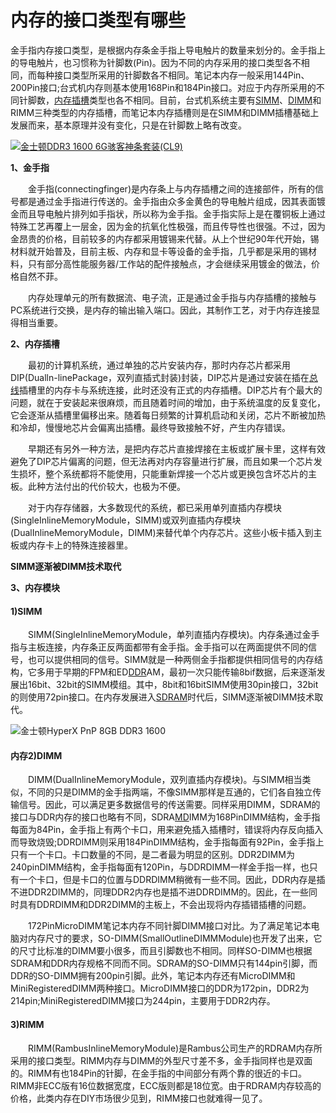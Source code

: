 # 内存的接口类型有哪些

金手指内存接口类型，是根据内存条金手指上导电触片的数量来划分的。金手指上的导电触片，也习惯称为针脚数(Pin)。因为不同的内存采用的接口类型各不相同，而每种接口类型所采用的针脚数各不相同。笔记本内存一般采用144Pin、200Pin接口;台式机内存则基本使用168Pin和184Pin接口。对应于内存所采用的不同针脚数，[内存插槽](https://product.pconline.com.cn/itbk/diy/mb/1110/2552333.html)类型也各不相同。目前，台式机系统主要有[SIMM](https://product.pconline.com.cn/itbk/diy/memory/1107/2476981.html)、[DIMM](https://product.pconline.com.cn/itbk/diy/mb/1107/2474421.html)和RIMM三种类型的内存插槽，而笔记本内存插槽则是在SIMM和DIMM插槽基础上发展而来，基本原理并没有变化，只是在针脚数上略有改变。

[![金士顿DDR3 1600 6G骇客神条套装(CL9)](https://img.pconline.com.cn/images/product/4003/400340/nc_kingston_KHX1600C9D3K36G.jpg)](https://product.pconline.com.cn/pdlib/400340_bigpicture2916366.html)

**1、金手指**

　　金手指(connectingfinger)是内存条上与内存插槽之间的连接部件，所有的信号都是通过金手指进行传送的。金手指由众多金黄色的导电触片组成，因其表面镀金而且导电触片排列如手指状，所以称为金手指。金手指实际上是在覆铜板上通过特殊工艺再覆上一层金，因为金的抗氧化性极强，而且传导性也很强。不过，因为金昂贵的价格，目前较多的内存都采用镀锡来代替。从上个世纪90年代开始，锡材料就开始普及，目前主板、内存和显卡等设备的金手指，几乎都是采用的锡材料，只有部分高性能服务器/工作站的配件接触点，才会继续采用镀金的做法，价格自然不菲。

　　内存处理单元的所有数据流、电子流，正是通过金手指与内存插槽的接触与PC系统进行交换，是内存的输出输入端口。因此，其制作工艺，对于内存连接显得相当重要。

**2、内存插槽**

　　最初的计算机系统，通过单独的芯片安装内存，那时内存芯片都采用DIP(Dualln-linePackage，双列直插式封装)封装，DIP芯片是通过安装在插在[总线](https://product.pconline.com.cn/itbk/diy/mb/1107/2474975.html)插槽里的内存卡与系统连接，此时还没有正式的内存插槽。DIP芯片有个最大的问题，就在于安装起来很麻烦，而且随着时间的增加，由于系统温度的反复变化，它会逐渐从插槽里偏移出来。随着每日频繁的计算机启动和关闭，芯片不断被加热和冷却，慢慢地芯片会偏离出插槽。最终导致接触不好，产生内存错误。

　　早期还有另外一种方法，是把内存芯片直接焊接在主板或扩展卡里，这样有效避免了DIP芯片偏离的问题，但无法再对内存容量进行扩展，而且如果一个芯片发生损坏，整个系统都将不能使用，只能重新焊接一个芯片或更换包含坏芯片的主板。此种方法付出的代价较大，也极为不便。

　　对于内存存储器，大多数现代的系统，都已采用单列直插内存模块(SingleInlineMemoryModule，SIMM)或双列直插内存模块(DualInlineMemoryModule，DIMM)来替代单个内存芯片。这些小板卡插入到主板或内存卡上的特殊连接器里。

**SIMM逐渐被DIMM技术取代**

**3、内存模块**

#### 1)SIMM

　　SIMM(SingleInlineMemoryModule，单列直插内存模块)。内存条通过金手指与主板连接，内存条正反两面都带有金手指。金手指可以在两面提供不同的信号，也可以提供相同的信号。SIMM就是一种两侧金手指都提供相同信号的内存结构，它多用于早期的FPM和ED[DDR](https://product.pconline.com.cn/itbk/diy/memory/1107/2476926.html)AM，最初一次只能传输8bif数据，后来逐渐发展出16bit、32bit的SIMM模组。其中，8bit和16bitSIMM使用30pin接口，32bit的则使用72pin接口。在内存发展进入[SDRAM](https://product.pconline.com.cn/itbk/diy/memory/1107/2476941.html)时代后，SIMM逐渐被DIMM技术取代。

![金士顿HyperX PnP 8GB DDR3 1600](https://img.pconline.com.cn/images/product/5104/510478/22.jpg)

#### 内存2)DIMM

　　DIMM(DualInlineMemoryModule，双列直插内存模块)。与SIMM相当类似，不同的只是DIMM的金手指两端，不像SIMM那样是互通的，它们各自独立传输信号。因此，可以满足更多数据信号的传送需要。同样采用DIMM，SDRAM的接口与DDR内存的接口也略有不同，SDRA[MD](https://product.pconline.com.cn/itbk/diy/storage/1201/2651591.html)IMM为168PinDIMM结构，金手指每面为84Pin，金手指上有两个卡口，用来避免插入插槽时，错误将内存反向插入而导致烧毁;DDRDIMM则采用184PinDIMM结构，金手指每面有92Pin，金手指上只有一个卡口。卡口数量的不同，是二者最为明显的区别。DDR2DIMM为240pinDIMM结构，金手指每面有120Pin，与DDRDIMM一样金手指一样，也只有一个卡口，但是卡口的位置与DDRDIMM稍微有一些不同。因此，DDR内存是插不进DDR2DIMM的，同理DDR2内存也是插不进DDRDIMM的。因此，在一些同时具有DDRDIMM和DDR2DIMM的主板上，不会出现将内存插错插槽的问题。

　　172PinMicroDIMM笔记本内存不同针脚DIMM接口对比。为了满足笔记本电脑对内存尺寸的要求，SO-DIMM(SmallOutlineDIMMModule)也开发了出来，它的尺寸比标准的DIMM要小很多，而且引脚数也不相同。同样SO-DIMM也根据SDRAM和DDR内存规格不同而不同。SDRAM的SO-DIMM只有144pin引脚，而DDR的SO-DIMM拥有200pin引脚。此外，笔记本内存还有MicroDIMM和MiniRegisteredDIMM两种接口。MicroDIMM接口的DDR为172pin，DDR2为214pin;MiniRegisteredDIMM接口为244pin，主要用于DDR2内存。

#### 3)RIMM

　　RIMM(RambusInlineMemoryModule)是Rambus公司生产的RDRAM内存所采用的接口类型。RIMM内存与DIMM的外型尺寸差不多，金手指同样也是双面的。RIMM有也184Pin的针脚，在金手指的中间部分有两个靠的很近的卡口。RIMM非ECC版有16位数据宽度，ECC版则都是18位宽。由于RDRAM内存较高的价格，此类内存在DIY市场很少见到，RIMM接口也就难得一见了。